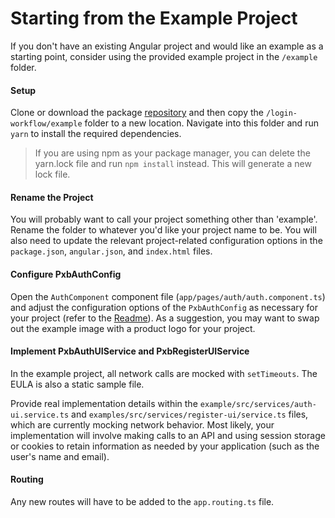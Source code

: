 # Starting from the Example Project

If you don't have an existing Angular project and would like an example as a starting point, consider using the provided example project in the `/example` folder.

#### Setup

Clone or download the package [repository](https://github.com/pxblue/angular-workflows) and then copy the `/login-workflow/example` folder to a new location. Navigate into this folder and run `yarn` to install the required dependencies.

> If you are using npm as your package manager, you can delete the yarn.lock file and run `npm install` instead. This will generate a new lock file.


#### Rename the Project

You will probably want to call your project something other than 'example'. Rename the folder to whatever you'd like your project name to be. You will also need to update the relevant project-related configuration options in the `package.json`, `angular.json`, and `index.html` files.


#### Configure PxbAuthConfig

Open the `AuthComponent` component file (`app/pages/auth/auth.component.ts`) and adjust the configuration options of the `PxbAuthConfig` as necessary for your project (refer to the [Readme](https://github.com/pxblue/angular-workflows/tree/master/login-workflow/README.md)). As a suggestion, you may want to swap out the example image with a product logo for your project.


#### Implement PxbAuthUIService and PxbRegisterUIService

In the example project, all network calls are mocked with `setTimeouts`. The EULA is also a static sample file.

Provide real implementation details within the `example/src/services/auth-ui.service.ts` and `examples/src/services/register-ui/service.ts` files, which are currently mocking network behavior. Most likely, your implementation will involve making calls to an API and using session storage or cookies to retain information as needed by your application (such as the user's name and email).

#### Routing
Any new routes will have to be added to the `app.routing.ts` file.
